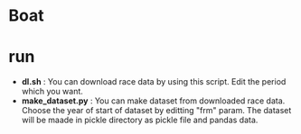 # Boat

# run
- **dl.sh** : You can download race data by using this script. Edit the period which you want. 
- **make_dataset.py** : You can make dataset from downloaded race data. Choose the year of start of dataset by editting "frm" param. The dataset will be maade in pickle directory as pickle file and pandas data.